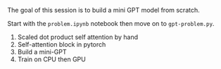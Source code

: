 The goal of this session is to build a mini GPT model from scratch.

Start with the `problem.ipynb` notebook then move on to `gpt-problem.py`.

1. Scaled dot product self attention by hand
2. Self-attention block in pytorch
3. Build a mini-GPT
4. Train on CPU then GPU